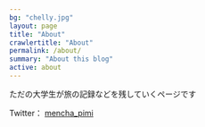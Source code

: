 ```yaml
---
bg: "chelly.jpg"
layout: page
title: "About"
crawlertitle: "About"
permalink: /about/
summary: "About this blog"
active: about
---
```

ただの大学生が旅の記録などを残していくページです

Twitter： [mencha_pimi](https://twitter.com/mencha_pimi)
